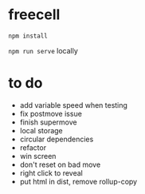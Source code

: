 # freecell

`npm install`

`npm run serve` locally

# to do

* add variable speed when testing
* fix postmove issue
* finish supermove
* local storage
* circular dependencies
* refactor
* win screen
* don't reset on bad move
* right click to reveal
* put html in dist, remove rollup-copy
